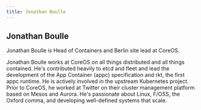 ```yaml
---
title: Jonathan Boulle
---
```


## Jonathan Boulle

Jonathan Boulle is Head of Containers and Berlin site lead at CoreOS.

Jonathan Boulle works at CoreOS on all things distributed and all things
contained. He's contributed heavily to etcd and fleet and lead the development
of the App Container (appc) specification and rkt, the first appc runtime. He
is actively involved in the upstream Kubernetes project. Prior to CoreOS, he
worked at Twitter on their cluster management platform based on Mesos and
Aurora. He's passionate about Linux, F/OSS, the Oxford comma, and developing
well-defined systems that scale.
